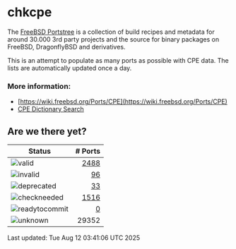 # chkcpe

The [FreeBSD Portstree](https://cgit.freebsd.org/ports) is a collection of build recipes
and metadata for around 30.000 3rd party projects and the source for binary packages on
FreeBSD, DragonflyBSD and derivatives.

This is an attempt to populate as many ports as possible with CPE data. The lists are
automatically updated once a day.

### More information:
* [https://wiki.freebsd.org/Ports/CPE](https://wiki.freebsd.org/Ports/CPE)
* [CPE Dictionary Search](http://web.nvd.nist.gov/view/cpe/search)


## Are we there yet?

| Status                                                              | # Ports                                                                |
| --------------------------------------------------------------------| ---------------------------------------------------------------------: |
| ![valid](https://img.shields.io/badge/valid-brightgreen)            | [2488](https://github.com/decke/chkcpe/wiki/valid)                 |
| ![invalid](https://img.shields.io/badge/invalid-red)                | [96](https://github.com/decke/chkcpe/wiki/invalid)             |
| ![deprecated](https://img.shields.io/badge/deprecated-red)          | [33](https://github.com/decke/chkcpe/wiki/deprecated)       |
| ![checkneeded](https://img.shields.io/badge/checkneeded-orange)     | [1516](https://github.com/decke/chkcpe/wiki/checkneeded)     |
| ![readytocommit](https://img.shields.io/badge/readytocommit-orange) | [0](https://github.com/decke/chkcpe/wiki/readytocommit) |
| ![unknown](https://img.shields.io/badge/unknown-grey)               | 29352 | |

Last updated: Tue Aug 12 03:41:06 UTC 2025
